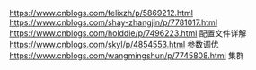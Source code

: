 https://www.cnblogs.com/felixzh/p/5869212.html
https://www.cnblogs.com/shay-zhangjin/p/7781017.html
https://www.cnblogs.com/holddie/p/7496223.html 配置文件详解
https://www.cnblogs.com/skyl/p/4854553.html 参数调优
https://www.cnblogs.com/wangmingshun/p/7745808.html 集群